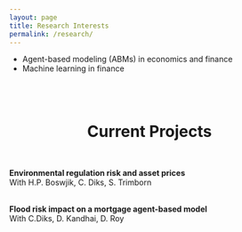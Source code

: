 ```yaml
---
layout: page
title: Research Interests
permalink: /research/
---
```


- Agent-based modeling (ABMs) in economics and finance
- Machine learning in finance


<br/>
<br/>

<h1 style="text-align: center;">Current Projects</h1>
<br/>

**Environmental regulation risk and asset prices** \
With H.P. Boswjik, C. Diks, S. Trimborn
<br/>
<br/>

**Flood risk impact on a mortgage agent-based model** \
With C.Diks, D. Kandhai, D. Roy